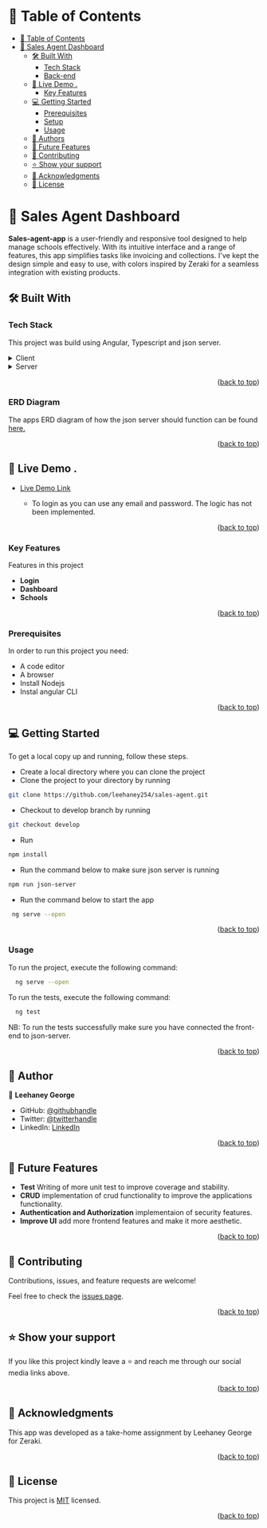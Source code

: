 <!-- TABLE OF CONTENTS -->

# 📗 Table of Contents

- [📗 Table of Contents](#-table-of-contents)
- [📖 Sales Agent Dashboard ](#-Sales-Agent-Dashboard-)
  - [🛠 Built With ](#-built-with-)
    - [Tech Stack ](#tech-stack-)
    - [Back-end ](#back-end-)
  - [🚀 Live Demo .](#-live-demo-)
    - [Key Features ](#key-features-)
  - [💻 Getting Started ](#-getting-started-)
    - [Prerequisites](#prerequisites)
    - [Setup](#setup)
    - [Usage](#usage)
  - [👥 Authors ](#-authors-)
  - [🔭 Future Features ](#-future-features-)
  - [🤝 Contributing ](#-contributing-)
  - [⭐️ Show your support ](#️-show-your-support-)
  - [🙏 Acknowledgments ](#-acknowledgments-)
  - [📝 License ](#-license-)

<!-- PROJECT DESCRIPTION -->

# 📖 Sales Agent Dashboard <a name="about-project"></a>

**Sales-agent-app** is a user-friendly and responsive tool designed to help manage schools effectively. With its intuitive interface and a range of features, this app simplifies tasks like invoicing and collections. I've kept the design simple and easy to use, with colors inspired by Zeraki for a seamless integration with existing products.

## 🛠 Built With <a name="built-with"></a>

### Tech Stack <a name="tech-stack"></a>

This project was build using Angular, Typescript and json server.

<details>
  <summary>Client</summary>
  <ul>
    <li><a href="https://angular.dev/overview">Angular</a></li>
    <li><a href="https://www.typescriptlang.org/">Typescript</a></li>
    <li><a href="https://www.npmjs.com/package/@swimlane/ngx-charts">Ngx-charts</a></li>
    <li><a href="https://material.angular.io/">Angular Material</a></li>
  </ul>
</details>
<details>
  <summary>Server</summary>
  <ul>
    <li><a href="https://www.npmjs.com/package/json-server">Json-server</a></li>
  </ul>
</details>

<p align="right">(<a href="#readme-top">back to top</a>)</p>

### ERD Diagram <a name="Front end"></a>

The apps ERD diagram of how the json server should function can be found [here.](https://drawsql.app/teams/leehaneys-team/diagrams/zeraki)

<p align="right">(<a href="#readme-top">back to top</a>)</p>

<!-- LIVE DEMO -->

## 🚀 Live Demo <a name="live-demo"></a>.

- [Live Demo Link](/)

  - To login as you can use any email and password. The logic has not been implemented.

  <p align="right">(<a href="#readme-top">back to top</a>)</p>
  <!-- Features -->

### Key Features <a name="key-features"></a>

Features in this project

- **Login**
- **Dashboard**
- **Schools**

<p align="right">(<a href="#readme-top">back to top</a>)</p>

### Prerequisites

In order to run this project you need:

- A code editor
- A browser
- Install Nodejs
- Instal angular CLI

<p align="right">(<a href="#readme-top">back to top</a>)</p>

<!-- GETTING STARTED -->

## 💻 Getting Started <a name="getting-started"></a>

To get a local copy up and running, follow these steps.

- Create a local directory where you can clone the project
- Clone the project to your directory by running

```sh
git clone https://github.com/leehaney254/sales-agent.git
```

- Checkout to develop branch by running

```sh
git checkout develop
```

- Run

```sh
npm install
```

- Run the command below to make sure json server is running

```sh
npm run json-server
```

- Run the command below to start the app

```sh
 ng serve --open
```

<p align="right">(<a href="#readme-top">back to top</a>)</p>

### Usage

To run the project, execute the following command:

```sh
  ng serve --open
```

To run the tests, execute the following command:

```sh
  ng test
```

NB: To run the tests successfully make sure you have connected the front-end to json-server.

<p align="right">(<a href="#readme-top">back to top</a>)</p>

<!-- AUTHORS -->

## 👥 Author <a name="authors"></a>

👤 **Leehaney George**

- GitHub: [@githubhandle](https://github.com/leehaney254)
- Twitter: [@twitterhandle](https://twitter.com/Lee06785586)
- LinkedIn: [LinkedIn](https://www.linkedin.com/in/leehaney-george-0a4a51178/)

<p align="right">(<a href="#readme-top">back to top</a>)</p>

<!-- FUTURE FEATURES -->

## 🔭 Future Features <a name="future-features"></a>

- **Test** Writing of more unit test to improve coverage and stability.
- **CRUD** implementation of crud functionality to improve the applications functionality.
- **Authentication and Authorization** implementaion of security features.
- **Improve UI** add more frontend features and make it more aesthetic.

<p align="right">(<a href="#readme-top">back to top</a>)</p>

<!-- CONTRIBUTING -->

## 🤝 Contributing <a name="contributing"></a>

Contributions, issues, and feature requests are welcome!

Feel free to check the [issues page](../../issues/).

<p align="right">(<a href="#readme-top">back to top</a>)</p>

<!-- SUPPORT -->

## ⭐️ Show your support <a name="support"></a>

If you like this project kindly leave a ⭐ and reach me through our social media links above.

<p align="right">(<a href="#readme-top">back to top</a>)</p>

<!-- ACKNOWLEDGEMENTS -->

## 🙏 Acknowledgments <a name="acknowledgements"></a>

This app was developed as a take-home assignment by Leehaney George for Zeraki.

<p align="right">(<a href="#readme-top">back to top</a>)</p>

<!-- LICENSE -->

## 📝 License <a name="license"></a>

This project is [MIT](LICENSE.txt) licensed.

<p align="right">(<a href="#readme-top">back to top</a>)</p>
